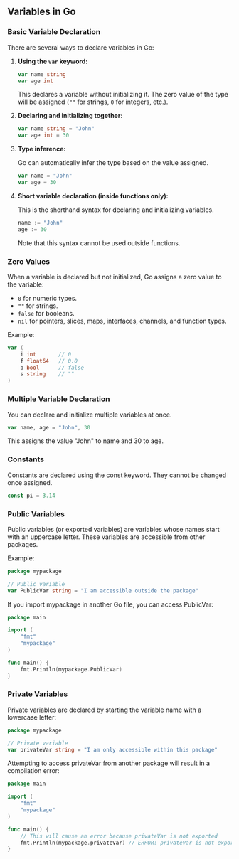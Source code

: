 ## Variables in Go

### Basic Variable Declaration

There are several ways to declare variables in Go:

1. **Using the `var` keyword:**

    ```go
    var name string
    var age int
    ```

    This declares a variable without initializing it. The zero value of the type will be assigned (`""` for strings, `0` for integers, etc.).

2. **Declaring and initializing together:**

    ```go
    var name string = "John"
    var age int = 30
    ```

3. **Type inference:**

    Go can automatically infer the type based on the value assigned.

    ```go
    var name = "John"
    var age = 30
    ```

4. **Short variable declaration (inside functions only):**

    This is the shorthand syntax for declaring and initializing variables.

    ```go
    name := "John"
    age := 30
    ```

    Note that this syntax cannot be used outside functions.

### Zero Values

When a variable is declared but not initialized, Go assigns a zero value to the variable:

- `0` for numeric types.
- `""` for strings.
- `false` for booleans.
- `nil` for pointers, slices, maps, interfaces, channels, and function types.

Example:

```go
var (
    i int       // 0
    f float64   // 0.0
    b bool      // false
    s string    // ""
)
```

### Multiple Variable Declaration

You can declare and initialize multiple variables at once.

```go
var name, age = "John", 30
```

This assigns the value "John" to name and 30 to age.

### Constants

Constants are declared using the const keyword. They cannot be changed once assigned.

```go
const pi = 3.14
```

### Public Variables

Public variables (or exported variables) are variables whose names start with an uppercase letter. These variables are accessible from other packages.

Example:

```go
package mypackage

// Public variable
var PublicVar string = "I am accessible outside the package"
```

If you import mypackage in another Go file, you can access PublicVar:

```go
package main

import (
    "fmt"
    "mypackage"
)

func main() {
    fmt.Println(mypackage.PublicVar)
}
```

### Private Variables

Private variables are declared by starting the variable name with a lowercase letter:

```go
package mypackage

// Private variable
var privateVar string = "I am only accessible within this package"
```

Attempting to access privateVar from another package will result in a compilation error:

```go
package main

import (
    "fmt"
    "mypackage"
)

func main() {
    // This will cause an error because privateVar is not exported
    fmt.Println(mypackage.privateVar) // ERROR: privateVar is not exported by package mypackage
}
```
